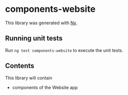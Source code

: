 # components-website
This library was generated with [Nx](https://nx.dev).

## Running unit tests
Run `ng test components-website` to execute the unit tests.

## Contents
This library will contain
- components of the Website app